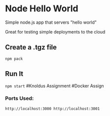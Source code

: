 # Node Hello World

Simple node.js app that servers "hello world"

Great for testing simple deployments to the cloud

## Create a .tgz file

`npm pack`

## Run It

`npm start`
#Knoldus Assignment
#Docker Assign

### Ports Used:
`http://localhost:3000
http://localhost:3001`
